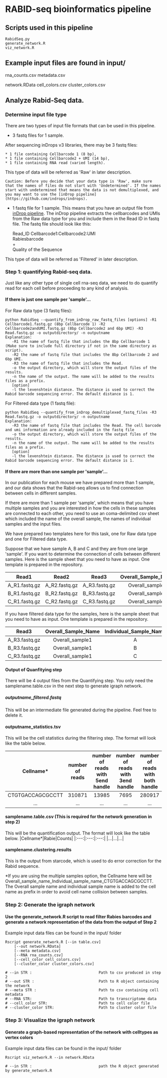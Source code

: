 # RABID-seq bioinformatics pipeline

## Scripts used in this pipeline
    RabidSeq.py
    generate_network.R
    viz_network.R
    

## Example input files are found in input/

rna_counts.csv
metadata.csv

network.RData
cell_colors.csv
cluster_colors.csv

## Analyze Rabid-Seq data.

### Determine input file type
There are two types of input file formats that can be used in this pipeline. 

* 3 fastq files for 1 sample. 

After sequencing inDrops v3 libraries, there may be 3 fastq files: 

	* 1 file containing Cellbarcode 1 (8 bp), 
	* 1 file containing Cellbarcode2 + UMI (14 bp),
	* 1 file containing RNA read (varied length).

This type of data will be referred as 'Raw' in later description.

	Caution: Before you decide that your data type is 'Raw', make sure that the names of files do not start with 'Undetermined'. If the names start with undetermined that means the data is not demultiplexed, and you may want to use the [inDrop pipeline](https://github.com/indrops/indrops).

* 1 fastq file for 1 sample. This means that you have an output file from [inDrop pipeline](https://github.com/indrops/indrops). The inDrop pipeline extracts the cellbarcodes and UMIs from the Raw data type for you and include them in the Read ID in fastq file. The fastq file should look like this:

    Read_ID Cellbarcode1:Cellbarcode2:UMI  
    Rabiesbarcode  
    +  
    Quality of the Sequence  

This type of data will be referred as 'Filtered' in later description.
	
### Step 1: quantifying Rabid-seq data.

Just like any other type of single cell rna-seq data, we need to do quantify read for each cell before proceeding to any kind of analysis.
#### If there is just one sample per 'sample'...
For Raw data type (3 fastq files):

    python RabidSeq --quantify_from_inDrop_raw_fastq_files [options] -R1 Cellbarcode1.fastq.gz (8bp Cellbarcode 1) -R2 Cellbarcode2andUMI.fastq.gz (8bp Cellbarcode2 and 6bp UMI) -R3 Read.fastq.gz -o outputdirectory/ -n outputname 
    Explanation:
       -R1 the name of fastq file that includes the 8bp Cellbarcode 1 (Make sure to include full directory if not in the same directory as script).
       -R2 the name of fastq file that includes the 8bp Cellbarcode 2 and 6bp UMI.
       -R3 the name of fastq file that includes the Read.
       -o the output directory, which will store the output files of the results.
       -n the name of the output. The name will be added to the results files as a prefix.
       [option]
       -l the levenshtein distance. The distance is used to correct the Rabid barcode sequencing error. The default distance is 1.

For Filtered data type (1 fastq file):

    python RabidSeq --quantify_from_inDrop_demultiplexed_fastq_files -R3 Read.fastq.gz -o outputdirectory/ -n outputname 
    Explanation:
       -R3 the name of fastq file that includes the Read. The cell barcode and umi information are already included in the fastq file
       -o the output directory, which will store the output files of the results.
       -n the name of the output. The name will be added to the results files as a prefix.
       [option]
       -l the levenshtein distance. The distance is used to correct the Rabid barcode sequencing error. The default distance is 1.

#### If there are more than one sample per 'sample'...

In our publication for each mouse we have prepared more than 1 sample, and our data shows that the Rabid-seq allows us to find connection between cells in different samples.

If there are more than 1 sample per 'sample', which means that you have multiple samples and you are interested in how the cells in these samples are connected to each other, you need to use an coma-delimited csv sheet which included the name of the overall sample, the names of individual samples and the input files.

We have prepared two templates here for this task, one for Raw data type and one for Filtered data type.

Suppose that we have sample A, B and C and they are from one large 'sample'. If you want to determine the connection of cells between different samples. Here is the sample sheet that you need to have as input. One template is prepared in the repository.

|Read1|Read2|Read3|Overall_Sample_Name|Individual_Sample_Name|
|:---:|:---:|:---:|:---:|:---:|
|A_R1.fastq.gz|A_R2.fastq.gz|A_R3.fastq.gz|Overall_sample1|A|
|B_R1.fastq.gz|B_R2.fastq.gz|B_R3.fastq.gz|Overall_sample1|B|
|C_R1.fastq.gz|C_R2.fastq.gz|C_R3.fastq.gz|Overall_sample1|C|

If you have filtered data type for the samples, here is the sample sheet that you need to have as input. One template is prepared in the repository.

|Read3|Overall_Sample_Name|Individual_Sample_Name|
|:---:|:---:|:---:|
|A_R3.fastq.gz|Overall_sample1|A|
|B_R3.fastq.gz|Overall_sample1|B|
|C_R3.fastq.gz|Overall_sample1|C|

#### Output of Quanfitying step

There will be 4 output files from the Quantifying step. You only need the samplename.table.csv in the next step to generate igraph network. 

##### outputname_filtered.fastq

This will be an intermediate file generated during the pipeline. Feel free to delete it.

#### outputname_statistics.tsv

This will be the cell statistics during the filtering step. The format will look like the table below.

|Cellname*|number of reads|number of reads with 5end handle|number of reads with 3end handle|number of reads with both handle|number of reads pass the structure filter|
|:---:|:---:|:---:|:---:|:---:|:---:|
|CTGTGACCAGCGCCTT|310871|13985|7695|280917|268786|
|...|...|...|...|...|...|

#### samplename.table.csv (This is required for the network generation in step 2)

This will be the quantification output. The format will look like the table below.
|Cellname*|Rabie|Counts|
|:---:|:---:|:---:|
|...|...|...|

#### samplename.clustering.results

This is the output from starcode, which is used to do error correction for the Rabid sequence. 


*If you are using the multiple samples option, the Cellname here will be Overall_sample_name_Individual_sample_name_CTGTGACCAGCGCCTT. The Overall sample name and individual sample name is added to the cell name as prefix in order to avoid cell name collision between samples.

### Step 2: Generate the igraph network 
#### Use the generate_network.R script to read filter Rabies barcodes and generate a network representation of the data from the output of Step 2 

Example input data files can be found in the input/ folder

	Rscript generate_network.R [--in table.csv] 
		[--out network.RData]
		[--meta metadata.csv]
		[--RNA rna_counts.csv] 
		[--cell_color cell_colors.csv]
		[--cluster_color cluster_colors.csv]

	# --in STR :                              Path to csv produced in step 2
	# --out STR :                             Path to R object containing the network 
	# --meta STR :                            Path to csv containing cell metadata
	# --RNA STR:                              Path to transcriptome data
	# --cell_color STR:                       Path to cell color file
	# --cluster_color STR:                    Path to cluster color file

### Step 3: Visualize the igraph network 
#### Generate a graph-based representation of the network with celltypes as vertex colors

Example input data files can be found in the input/ folder

	Rscript viz_network.R --in network.RData
	
	# --in STR :                              path the R object generated by generate_network.R

